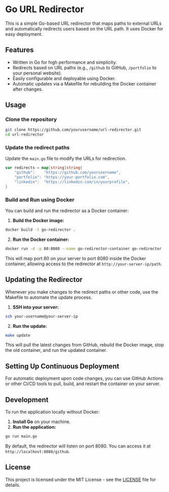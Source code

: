 
# Go URL Redirector

This is a simple Go-based URL redirector that maps paths to external URLs and automatically redirects users based on the URL path. It uses Docker for easy deployment.

## Features

- Written in Go for high performance and simplicity.
- Redirects based on URL paths (e.g., `/github` to GitHub, `/portfolio` to your personal website).
- Easily configurable and deployable using Docker.
- Automatic updates via a Makefile for rebuilding the Docker container after changes.

## Usage

### Clone the repository

```bash
git clone https://github.com/yourusername/url-redirector.git
cd url-redirector
```

### Update the redirect paths

Update the `main.go` file to modify the URLs for redirection.

```go
var redirects = map[string]string{
    "github":    "https://github.com/yourusername",
    "portfolio": "https://your-portfolio.com",
    "linkedin":  "https://linkedin.com/in/yourprofile",
}
```

### Build and Run using Docker

You can build and run the redirector as a Docker container:

1. **Build the Docker image:**

```bash
docker build -t go-redirector .
```

2. **Run the Docker container:**

```bash
docker run -d -p 80:8080 --name go-redirector-container go-redirector
```

This will map port 80 on your server to port 8080 inside the Docker container, allowing access to the redirector at `http://your-server-ip/path`.

## Updating the Redirector

Whenever you make changes to the redirect paths or other code, use the Makefile to automate the update process.

1. **SSH into your server:**

```bash
ssh your-username@your-server-ip
```

2. **Run the update:**

```bash
make update
```

This will pull the latest changes from GitHub, rebuild the Docker image, stop the old container, and run the updated container.

## Setting Up Continuous Deployment

For automatic deployment upon code changes, you can use GitHub Actions or other CI/CD tools to pull, build, and restart the container on your server.

## Development

To run the application locally without Docker:

1. **Install Go** on your machine.
2. **Run the application:**

```bash
go run main.go
```

By default, the redirector will listen on port 8080. You can access it at `http://localhost:8080/github`.

## License

This project is licensed under the MIT License - see the [LICENSE](LICENSE) file for details.
